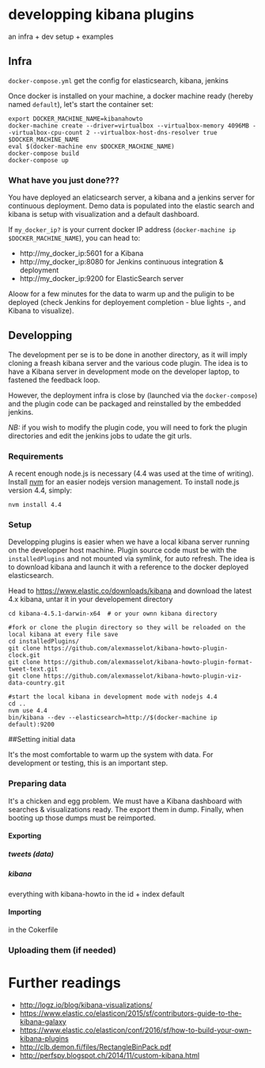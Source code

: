 # developping kibana plugins

an infra + dev setup + examples

## Infra

`docker-compose.yml` get the config for elasticsearch, kibana, jenkins 

Once docker is installed on your machine, a docker machine ready (hereby named `default`), let's start the container set:

    export DOCKER_MACHINE_NAME=kibanahowto
	docker-machine create --driver=virtualbox --virtualbox-memory 4096MB --virtualbox-cpu-count 2 --virtualbox-host-dns-resolver true $DOCKER_MACHINE_NAME
	eval $(docker-machine env $DOCKER_MACHINE_NAME)
	docker-compose build
	docker-compose up
	
### What have you just done???

You have deployed an elaticsearch server, a kibana and a jenkins server for continuous deployment.
Demo data is populated into the elastic search and kibana is setup with visualization and a default dashboard.

If `my_docker_ip?` is your current docker IP address (`docker-machine ip $DOCKER_MACHINE_NAME`), you can head to:

 * http://my_docker_ip:5601 for a Kibana
 * http://my_docker_ip:8080 for Jenkins continuous integration & deployment
 * http://my_docker_ip:9200 for ElasticSearch server
 
Aloow for a few minutes for the data to warm up and the puligin to be deployed (check Jenkins for deployement completion - blue lights -, and Kibana to visualize).


## Developping

The development per se is to be done in another directory, as it will imply cloning a freash kibana server and the various code plugin.
The idea is to have a Kibana server in development mode on the developer laptop, to fastened the feedback loop.

However, the deployment infra is close by (launched via the `docker-compose`) and the plugin code can be packaged and reinstalled by the embedded jenkins.

*NB:* if you wish to modify the plugin code, you will need to fork the plugin directories and edit the jenkins jobs to udate the git urls.

### Requirements
A recent enough node.js is necessary (4.4 was used at the time of writing).
Install [nvm](https://github.com/creationix/nvm#install-script) for an easier nodejs version management.
To install node.js version 4.4, simply:

    nvm install 4.4

### Setup

Developping plugins is easier when we have a local kibana server running on the developper host machine.
Plugin source code must be with the `installedPlugins` and not mounted via symlink, for auto refresh.
The idea is to download kibana and launch it with a reference to the docker deployed elasticsearch.

Head to https://www.elastic.co/downloads/kibana and download the latest 4.x kibana, untar it in your developement directory

    cd kibana-4.5.1-darwin-x64  # or your ownn kibana directory
	
	#fork or clone the plugin directory so they will be reloaded on the local kibana at every file save
	cd installedPlugins/
	git clone https://github.com/alexmasselot/kibana-howto-plugin-clock.git
	git clone https://github.com/alexmasselot/kibana-howto-plugin-format-tweet-text.git
	git clone https://github.com/alexmasselot/kibana-howto-plugin-viz-data-country.git

	#start the local kibana in development mode with nodejs 4.4
	cd ..
	nvm use 4.4
	bin/kibana --dev --elasticsearch=http://$(docker-machine ip default):9200


##Setting initial data

It's the most comfortable to warm up the system with data. For development or testing, this is an important step.

### Preparing data

It's a chicken and egg problem.
We must have a Kibana dashboard with searches & visualizations ready. The export them in dump. Finally, when booting up those dumps must be reimported.

#### Exporting
##### tweets (data)

##### kibana
everything with kibana-howto in the id + index default

#### Importing
in the Cokerfile

### Uploading them (if needed)

# Further readings

 * http://logz.io/blog/kibana-visualizations/
 * https://www.elastic.co/elasticon/2015/sf/contributors-guide-to-the-kibana-galaxy
 * https://www.elastic.co/elasticon/conf/2016/sf/how-to-build-your-own-kibana-plugins
 * http://clb.demon.fi/files/RectangleBinPack.pdf 
 * http://perfspy.blogspot.ch/2014/11/custom-kibana.html
 
	